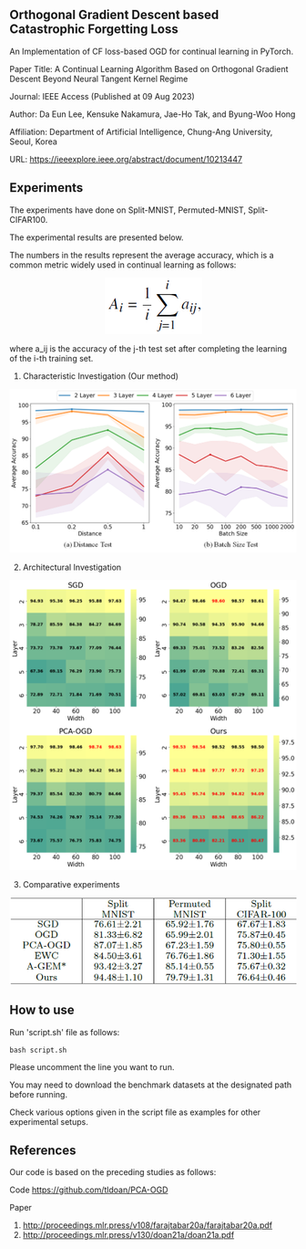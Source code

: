 ## Orthogonal Gradient Descent based Catastrophic Forgetting Loss

An Implementation of CF loss-based OGD for continual learning in PyTorch.

Paper Title: A Continual Learning Algorithm Based on Orthogonal Gradient Descent Beyond Neural Tangent Kernel Regime

Journal: IEEE Access (Published at 09 Aug 2023)

Author: Da Eun Lee, Kensuke Nakamura, Jae-Ho Tak, and Byung-Woo Hong

Affiliation: Department of Artificial Intelligence, Chung-Ang University, Seoul, Korea

URL: https://ieeexplore.ieee.org/abstract/document/10213447

## Experiments

The experiments have done on Split-MNIST, Permuted-MNIST, Split-CIFAR100.

The experimental results are presented below.

The numbers in the results represent the average accuracy, which is a common metric widely used in continual learning as follows:
<p align="center">
  <img src="resources/equation23.png" />
</p>
where a_ij is the accuracy of the j-th test set after completing the learning of the i-th training set.


1. Characteristic Investigation (Our method)
<p align="center">
  <img src="resources/figure1.png" />
</p>

2. Architectural Investigation
<p align="center">
  <img src="resources/figure3.png" />
</p>

3. Comparative experiments
<p align="center">
  <img src="resources/table5.png" />
</p>

## How to use

Run 'script.sh' file as follows:
```
bash script.sh
```
Please uncomment the line you want to run.

You may need to download the benchmark datasets at the designated path before running.

Check various options given in the script file as examples for other experimental setups.

## References

Our code is based on the preceding studies as follows:

Code
https://github.com/tldoan/PCA-OGD

Paper
1. http://proceedings.mlr.press/v108/farajtabar20a/farajtabar20a.pdf
2. http://proceedings.mlr.press/v130/doan21a/doan21a.pdf
